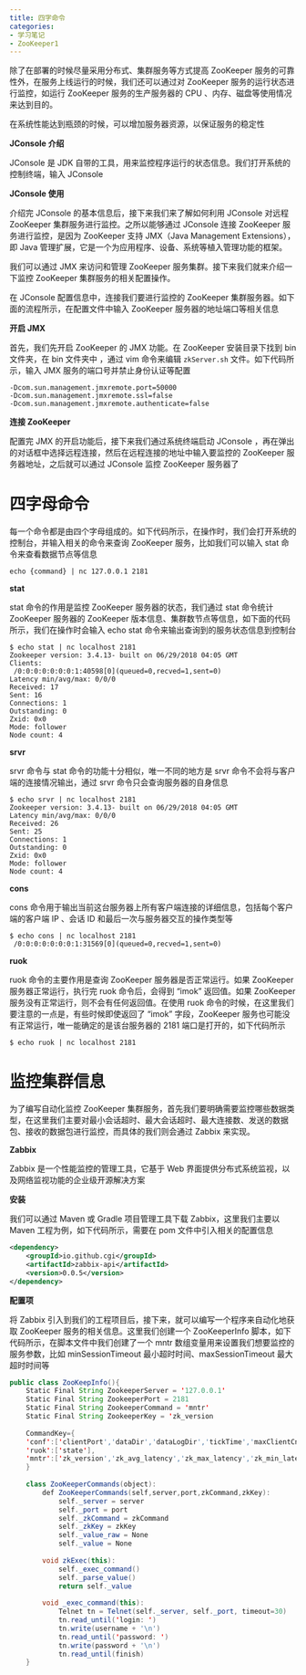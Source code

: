 ```yaml
---
title: 四字命令
categories: 
- 学习笔记
- ZooKeeper1
---
```


除了在部署的时候尽量采用分布式、集群服务等方式提高 ZooKeeper 服务的可靠性外，在服务上线运行的时候，我们还可以通过对 ZooKeeper 服务的运行状态进行监控，如运行 ZooKeeper 服务的生产服务器的 CPU 、内存、磁盘等使用情况来达到目的。

在系统性能达到瓶颈的时候，可以增加服务器资源，以保证服务的稳定性

**JConsole 介绍**

JConsole 是 JDK 自带的工具，用来监控程序运行的状态信息。我们打开系统的控制终端，输入 JConsole

**JConsole 使用**

介绍完 JConsole 的基本信息后，接下来我们来了解如何利用 JConsole 对远程 ZooKeeper 集群服务进行监控。之所以能够通过 JConsole 连接 ZooKeeper 服务进行监控，是因为 ZooKeeper 支持 JMX（Java Management Extensions），即 Java 管理扩展，它是一个为应用程序、设备、系统等植入管理功能的框架。

我们可以通过 JMX 来访问和管理 ZooKeeper 服务集群。接下来我们就来介绍一下监控 ZooKeeper 集群服务的相关配置操作。

在 JConsole 配置信息中，连接我们要进行监控的 ZooKeeper 集群服务器。如下面的流程所示，在配置文件中输入 ZooKeeper 服务器的地址端口等相关信息

**开启 JMX**

首先，我们先开启 ZooKeeper 的 JMX 功能。在 ZooKeeper 安装目录下找到 bin 文件夹，在 bin 文件夹中 ，通过 vim 命令来编辑 `zkServer.sh` 文件。如下代码所示，输入 JMX 服务的端口号并禁止身份认证等配置

```
-Dcom.sun.management.jmxremote.port=50000 
-Dcom.sun.management.jmxremote.ssl=false 
-Dcom.sun.management.jmxremote.authenticate=false 
```

**连接 ZooKeeper**

配置完 JMX 的开启功能后，接下来我们通过系统终端启动 JConsole ，再在弹出的对话框中选择远程连接，然后在远程连接的地址中输入要监控的 ZooKeeper 服务器地址，之后就可以通过 JConsole 监控 ZooKeeper 服务器了

# 四字母命令

每一个命令都是由四个字母组成的。如下代码所示，在操作时，我们会打开系统的控制台，并输入相关的命令来查询 ZooKeeper 服务，比如我们可以输入 stat 命令来查看数据节点等信息

```
echo {command} | nc 127.0.0.1 2181 
```

**stat**

stat 命令的作用是监控 ZooKeeper 服务器的状态，我们通过 stat 命令统计 ZooKeeper 服务器的 ZooKeeper 版本信息、集群数节点等信息，如下面的代码所示，我们在操作时会输入 echo stat 命令来输出查询到的服务状态信息到控制台

```
$ echo stat | nc localhost 2181 
Zookeeper version: 3.4.13- built on 06/29/2018 04:05 GMT 
Clients: 
 /0:0:0:0:0:0:0:1:40598[0](queued=0,recved=1,sent=0) 
Latency min/avg/max: 0/0/0 
Received: 17 
Sent: 16 
Connections: 1 
Outstanding: 0 
Zxid: 0x0 
Mode: follower 
Node count: 4 
```

**srvr**

srvr 命令与 stat 命令的功能十分相似，唯一不同的地方是 srvr 命令不会将与客户端的连接情况输出，通过 srvr 命令只会查询服务器的自身信息

```
$ echo srvr | nc localhost 2181 
Zookeeper version: 3.4.13- built on 06/29/2018 04:05 GMT 
Latency min/avg/max: 0/0/0 
Received: 26 
Sent: 25 
Connections: 1 
Outstanding: 0 
Zxid: 0x0 
Mode: follower 
Node count: 4 
```

**cons**

cons 命令用于输出当前这台服务器上所有客户端连接的详细信息，包括每个客户端的客户端 IP 、会话 ID 和最后一次与服务器交互的操作类型等

```
$ echo cons | nc localhost 2181 
 /0:0:0:0:0:0:0:1:31569[0](queued=0,recved=1,sent=0) 
```

**ruok**

ruok 命令的主要作用是查询 ZooKeeper 服务器是否正常运行。如果 ZooKeeper 服务器正常运行，执行完 ruok 命令后，会得到 “imok” 返回值。如果 ZooKeeper 服务没有正常运行，则不会有任何返回值。在使用 ruok 命令的时候，在这里我们要注意的一点是，有些时候即使返回了 “imok” 字段，ZooKeeper 服务也可能没有正常运行，唯一能确定的是该台服务器的 2181 端口是打开的，如下代码所示

```
$ echo ruok | nc localhost 2181 
```

# 监控集群信息

为了编写自动化监控 ZooKeeper 集群服务，首先我们要明确需要监控哪些数据类型，在这里我们主要对最小会话超时、最大会话超时、最大连接数、发送的数据包、接收的数据包进行监控，而具体的我们则会通过 Zabbix 来实现。

**Zabbix**

Zabbix 是一个性能监控的管理工具，它基于 Web 界面提供分布式系统监视，以及网络监视功能的企业级开源解决方案

**安装**

我们可以通过 Maven 或 Gradle 项目管理工具下载 Zabbix，这里我们主要以 Maven 工程为例，如下代码所示，需要在 pom 文件中引入相关的配置信息

```xml
<dependency> 
    <groupId>io.github.cgi</groupId> 
    <artifactId>zabbix-api</artifactId> 
    <version>0.0.5</version> 
</dependency> 
```

**配置项**

将 Zabbix 引入到我们的工程项目后，接下来，就可以编写一个程序来自动化地获取 ZooKeeper 服务的相关信息。这里我们创建一个 ZooKeeperInfo 脚本，如下代码所示，在脚本文件中我们创建了一个 mntr 数组变量用来设置我们想要监控的服务参数，比如 minSessionTimeout 最小超时时间、maxSessionTimeout 最大超时时间等

```java
public class ZooKeepInfo(){ 
	Static Final String ZookeeperServer = '127.0.0.1' 
	Static Final String ZookeeperPort = 2181 
	Static Final String ZookeeperCommand = 'mntr' 
	Static Final String ZookeeperKey = 'zk_version 
	 
	CommandKey={ 
	'conf':['clientPort','dataDir','dataLogDir','tickTime','maxClientCnxns','minSessionTimeout','maxSessionTimeout','serverId','initLimit','syncLimit','electionAlg','electionPort','quorumPort','peerType'], 
	'ruok':['state'], 
	'mntr':['zk_version','zk_avg_latency','zk_max_latency','zk_min_latency','zk_packets_received','zk_packets_sent','zk_num_alive_connections','zk_outstanding_requests','zk_server_state','zk_znode_count','zk_watch_count','zk_ephemerals_count','zk_approximate_data_size','zk_open_file_descriptor_count','zk_max_file_descriptor_count','zk_followers','zk_synced_followers','zk_pending_syncs'] 
	} 
	 
	class ZooKeeperCommands(object): 
	    def ZooKeeperCommands(self,server,port,zkCommand,zkKey): 
	        self._server = server 
	        self._port = port 
	        self._zkCommand = zkCommand 
	        self._zkKey = zkKey 
	        self._value_raw = None 
	        self._value = None  
	 
	    void zkExec(this): 
	        self._exec_command() 
	        self._parse_value() 
	        return self._value 
	     
	    void _exec_command(this): 
	        Telnet tn = Telnet(self._server, self._port, timeout=30) 
	        tn.read_until('login: ') 
	        tn.write(username + '\n') 
	        tn.read_until('password: ') 
	        tn.write(password + '\n') 
	        tn.read_until(finish) 
	} 
```

